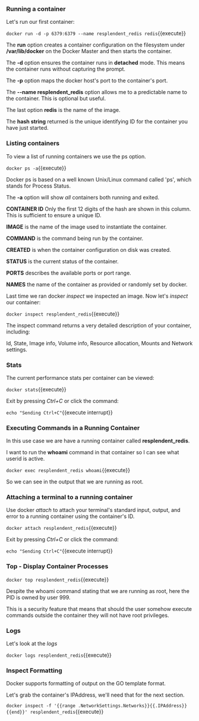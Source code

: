 ### Running a container

Let's run our first container:

`docker run -d -p 6379:6379 --name resplendent_redis redis`{{execute}} 

The **run** option creates a container configuration on the filesystem under **/var/lib/docker** on the Docker Master and then starts the container.

The **-d** option ensures the container runs in **detached** mode. This means the container runs without capturing the prompt.

The **-p** option maps the docker host's port to the container's port.

The **--name resplendent_redis** option allows me to a predictable name to the container. This is optional but useful.

The last option **redis** is the name of the image.

The **hash string** returned is the unique identifying ID for the container you have just started.

### Listing containers

To view a list of running containers we use the ps option.

`docker ps -a`{{execute}} 

Docker ps is based on a well known Unix/Linux command called 'ps', which stands for Process Status.

The **-a** option will show _all_ containers both running and exited.

**CONTAINER ID** Only the first 12 digits of the hash are shown in this column. This is sufficient to ensure a unique ID.

**IMAGE** is the name of the image used to instantiate the container.

**COMMAND** is the command being run by the container.

**CREATED** is when the container configuration on disk was created.

**STATUS** is the current status of the container.

**PORTS** describes the available ports or port range.

**NAMES** the name of the container as provided or randomly set by docker.

Last time we ran docker _inspect_ we inspected an image. Now let's _inspect_ our container:

`docker inspect resplendent_redis`{{execute}}

The inspect command returns a very detailed description of your container, including:

Id, State, Image info, Volume info, Resource allocation, Mounts and Network settings.

### Stats

The current performance stats per container can be viewed:

`docker stats`{{execute}}

Exit by pressing _Ctrl+C_ or click the command:

`echo "Sending Ctrl+C"`{{execute interrupt}}

### Executing Commands in a Running Container

In this use case we are have a running container called **resplendent_redis**.

I want to run the **whoami** command in that container so I can see what userid is active.

`docker exec resplendent_redis whoami`{{execute}}

So we can see in the output that we are running as root.

### Attaching a terminal to a running container

Use docker _attach_ to attach your terminal's standard input, output, and error to a running container using the container's ID.

`docker attach resplendent_redis`{{execute}}

Exit by pressing _Ctrl+C_ or click the command:

`echo "Sending Ctrl+C"`{{execute interrupt}}

### Top - Display Container Processes

`docker top resplendent_redis`{{execute}}

Despite the whoami command stating that we are running as root, here the PID is owned by user 999.

This is a security feature that means that should the user somehow execute commands outside the container they will not have root privileges.

### Logs

Let's look at the _logs_

`docker logs resplendent_redis`{{execute}}

### Inspect Formatting

Docker supports formatting of output on the GO template format.

Let's grab the container's IPAddress, we'll need that for the next section.

`docker inspect -f '{{range .NetworkSettings.Networks}}{{.IPAddress}}{{end}}' resplendent_redis`{{execute}}
